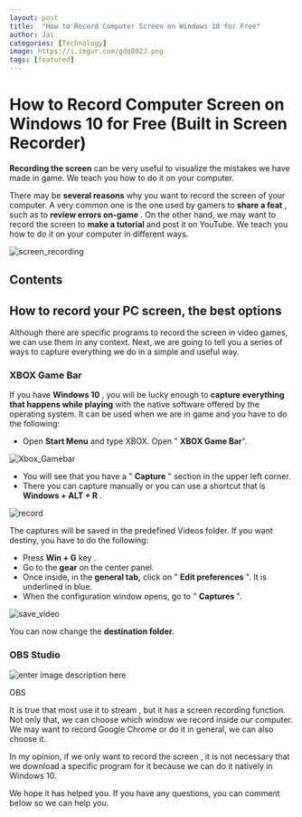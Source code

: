 ```yaml
---
layout: post
title:  "How to Record Computer Screen on Windows 10 for Free"
author: Jai
categories: [Technology]
image: https://i.imgur.com/gdq802J.png
tags: [featured]
---
```




#  How to Record Computer Screen on Windows 10 for Free (Built in Screen Recorder)

**Recording the screen** can be very useful to visualize the mistakes we have made in game. We teach you how to do it on your computer.

There may be **several reasons** why you want to record the screen of your computer. A very common one is the one used by gamers to **share a feat** , such as to **review errors on-game** . On the other hand, we may want to record the screen to **make a tutorial** and post it on YouTube. We teach you how to do it on your computer in different ways.

  ![screen_recording](https://i.imgur.com/J46JpWf.jpg)
  
## Contents

## How to record your PC screen, the best options

Although there are specific programs to record the screen in video games, we can use them in any context. Next, we are going to tell you a series of ways to capture everything we do in a simple and useful way.

### XBOX Game Bar

If you have **Windows 10** , you will be lucky enough to **capture everything that happens while playing** with the native software offered by the operating system. It can be used when we are in game and you have to do the following:

-   Open **Start Menu** and type XBOX. Open " **XBOX Game Bar**".
  
![Xbox_Gamebar](https://i.imgur.com/HEMIvvz.png)

-   You will see that you have a " **Capture** " section in the upper left corner. 
- There you can capture manually or you can use a shortcut that is **Windows + ALT + R** .

![record](https://i.imgur.com/gdq802J.png)

The captures will be saved in the predefined Videos folder. If you want destiny, you have to do the following:

-   Press **Win + G** key .
-   Go to the **gear** on the center panel.
-   Once inside, in the **general tab,** click on " **Edit preferences** ". It is underlined in blue.
-   When the configuration window opens, go to " **Captures** ".

![save_video](https://i.imgur.com/ve0j5ZY.png)

You can now change the **destination folder.**  

### OBS Studio

![enter image description here](https://repository-images.githubusercontent.com/13233158/2e2fae80-da26-11e9-8da2-e1e0b931a235)

OBS

It is true that most use it to stream , but it has a screen recording function. Not only that, we can choose which window we record inside our computer. We may want to record Google Chrome or do it in general, we can also choose it.

In my opinion, if we only want to record the screen , it is not necessary that we download a specific program for it because we can do it natively in Windows 10.



We hope it has helped you. If you have any questions, you can comment below so we can help you.



  


  

